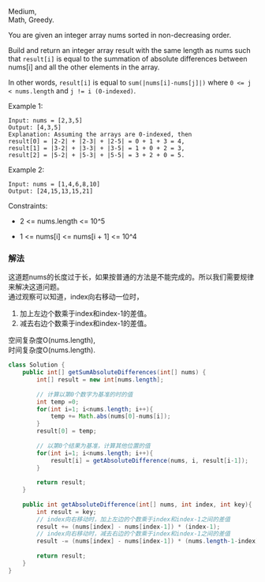 Medium,  
Math, Greedy.  

You are given an integer array nums sorted in non-decreasing order.

Build and return an integer array result with the same length as nums such that `result[i]` is equal to the summation of absolute differences between nums[i] and all the other elements in the array.

In other words, `result[i]` is equal to `sum(|nums[i]-nums[j]|)` where `0 <= j < nums.length` and `j != i (0-indexed)`.

 

Example 1:
```
Input: nums = [2,3,5]
Output: [4,3,5]
Explanation: Assuming the arrays are 0-indexed, then
result[0] = |2-2| + |2-3| + |2-5| = 0 + 1 + 3 = 4,
result[1] = |3-2| + |3-3| + |3-5| = 1 + 0 + 2 = 3,
result[2] = |5-2| + |5-3| + |5-5| = 3 + 2 + 0 = 5.
```
Example 2:
```
Input: nums = [1,4,6,8,10]
Output: [24,15,13,15,21]
``` 

Constraints:

* 2 <= nums.length <= 10^5

* 1 <= nums[i] <= nums[i + 1] <= 10^4


### 解法

这道题nums的长度过于长，如果按普通的方法是不能完成的。所以我们需要规律来解决这道问题。  
通过观察可以知道，index向右移动一位时，
1. 加上左边个数乘于index和index-1的差值。
2. 减去右边个数乘于index和index-1的差值。  

空间复杂度O(nums.length),  
时间复杂度O(nums.length).  


```java
class Solution {
    public int[] getSumAbsoluteDifferences(int[] nums) {
        int[] result = new int[nums.length];
        
        // 计算以第0个数字为基准的时的值
        int temp =0;
        for(int i=1; i<nums.length; i++){
            temp += Math.abs(nums[0]-nums[i]);
        }
        result[0] = temp;
        
        // 以第0个结果为基准，计算其他位置的值
        for(int i=1; i<nums.length; i++){
            result[i] = getAbsoluteDifference(nums, i, result[i-1]);
        }
        
        return result;
    }
    
    public int getAbsoluteDifference(int[] nums, int index, int key){
        int result = key;
        // index向右移动时，加上左边的个数乘于index和index-1之间的差值
        result += (nums[index] - nums[index-1]) * (index-1);
        // index向右移动时，减去右边的个数乘于index和index-1之间的差值
        result -= (nums[index] - nums[index-1]) * (nums.length-1-index);
        
        return result;
    }
}
```